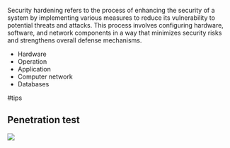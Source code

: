 Security hardening refers to the process of enhancing the security of a system by implementing various measures to reduce its vulnerability to potential threats and attacks. This process involves configuring hardware, software, and network components in a way that minimizes security risks and strengthens overall defense mechanisms.

- Hardware
- Operation
- Application
- Computer network
- Databases

#tips 
## Penetration test
![](https://i.imgur.com/qVXspN4.png)
